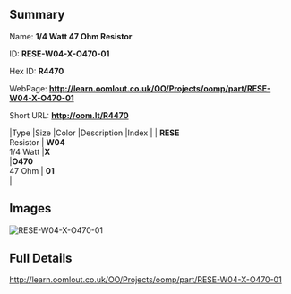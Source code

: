 

## Summary
 
Name: __1/4 Watt 47 Ohm Resistor__

ID: __RESE-W04-X-O470-01__

Hex ID: __R4470__

WebPage: __http://learn.oomlout.co.uk/OO/Projects/oomp/part/RESE-W04-X-O470-01__

Short URL: __http://oom.lt/R4470__


|Type   |Size   |Color   |Description   |Index   |
| __RESE__ <br>Resistor  | __W04__<br>1/4 Watt   |__X__<br>    |__O470__<br>47 Ohm    | __01__<br>  |


## Images
![RESE-W04-X-O470-01](http://oomlout.com/oomp-gen/parts/RESE-W04-X-O470-01/RESE-W04-X-O470-01_420.jpg)

## Full Details

 http://learn.oomlout.co.uk/OO/Projects/oomp/part/RESE-W04-X-O470-01

